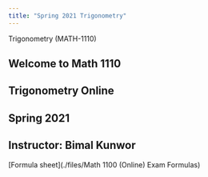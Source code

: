 ```yaml
---
title: "Spring 2021 Trigonometry"
---
```

 Trigonometry (MATH-1110)


## Welcome to Math 1110 
## Trigonometry Online
## Spring 2021
## Instructor: Bimal Kunwor

[Formula sheet](./files/Math 1100 (Online) Exam Formulas)